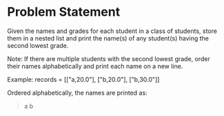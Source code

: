 # Problem Statement
Given the names and grades for each student in a class of  students, store them in a nested list and print the name(s) of any student(s) having the second lowest grade.

Note: If there are multiple students with the second lowest grade, order their names alphabetically and print each name on a new line.

Example: records = [["a,20.0"], ["b,20.0"], ["b,30.0"]]

Ordered alphabetically, the names are printed as:
> a
> b